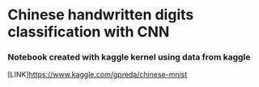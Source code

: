 # Chinese handwritten digits classification with CNN

### Notebook created with kaggle kernel using data from kaggle
[LINK]https://www.kaggle.com/gpreda/chinese-mnist
